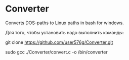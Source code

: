 # Converter
Converts DOS-paths to Linux paths in bash for windows.


Для того, чтобы установить надо выполнить команды:

git clone https://github.com/user576g/Converter.git

sudo gcc ./Converter/convert.c -o /bin/converter


